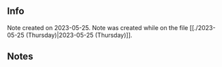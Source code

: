 ## Info
Note created on 2023-05-25.
Note was created while on the file [[./2023-05-25 (Thursday)|2023-05-25 (Thursday)]].
## Notes
